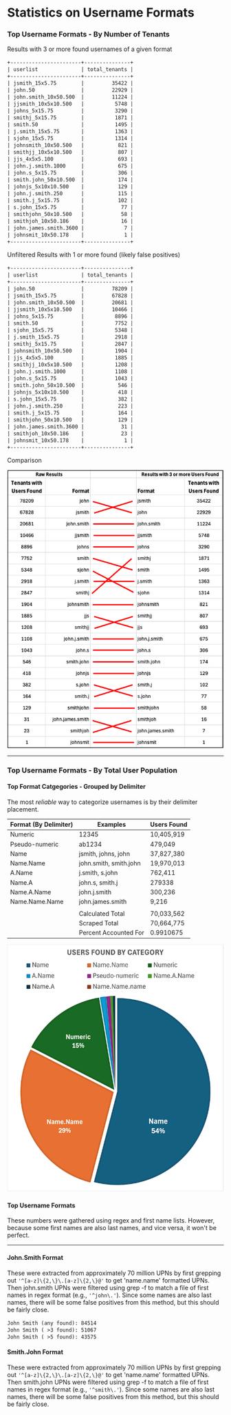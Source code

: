 # Statistics on Username Formats


### Top Username Formats - By Number of Tenants

Results with 3 or more found usernames of a given format

```
+-----------------------+---------------+
| userlist              | total_tenants |
+-----------------------+---------------+
| jsmith_15x5.75        |         35422 |
| john.50               |         22929 |
| john.smith_10x50.500  |         11224 |
| jjsmith_10x5x10.500   |          5748 |
| johns_5x15.75         |          3290 |
| smithj_5x15.75        |          1871 |
| smith.50              |          1495 |
| j.smith_15x5.75       |          1363 |
| sjohn_15x5.75         |          1314 |
| johnsmith_10x50.500   |           821 |
| smithjj_10x5x10.500   |           807 |
| jjs_4x5x5.100         |           693 |
| john.j.smith.1000     |           675 |
| john.s_5x15.75        |           306 |
| smith.john_50x10.500  |           174 |
| johnjs_5x10x10.500    |           129 |
| john.j.smith.250      |           115 |
| smith.j_5x15.75       |           102 |
| s.john_15x5.75        |            77 |
| smithjohn_50x10.500   |            58 |
| smithjoh_10x50.186    |            16 |
| john.james.smith.3600 |             7 |
| johnsmit_10x50.178    |             1 |
+-----------------------+---------------+
```


Unfiltered Results with 1 or more found (likely false positives)

```
+-----------------------+---------------+
| userlist              | total_tenants |
+-----------------------+---------------+
| john.50               |         78209 |
| jsmith_15x5.75        |         67828 |
| john.smith_10x50.500  |         20681 |
| jjsmith_10x5x10.500   |         10466 |
| johns_5x15.75         |          8896 |
| smith.50              |          7752 |
| sjohn_15x5.75         |          5348 |
| j.smith_15x5.75       |          2918 |
| smithj_5x15.75        |          2847 |
| johnsmith_10x50.500   |          1904 |
| jjs_4x5x5.100         |          1885 |
| smithjj_10x5x10.500   |          1208 |
| john.j.smith.1000     |          1108 |
| john.s_5x15.75        |          1043 |
| smith.john_50x10.500  |           546 |
| johnjs_5x10x10.500    |           418 |
| s.john_15x5.75        |           382 |
| john.j.smith.250      |           223 |
| smith.j_5x15.75       |           164 |
| smithjohn_50x10.500   |           129 |
| john.james.smith.3600 |            31 |
| smithjoh_10x50.186    |            23 |
| johnsmit_10x50.178    |             1 |
+-----------------------+---------------+
```

Comparison

![image drawing lines between top raw and top 3 results to show displacement](../graphics/username_formats_by_tenant_comparison.png)

---

### Top Username Formats - By Total User Population


#### Top Format Catgegories - Grouped by Delimiter
The most *reliable* way to categorize usernames is by their delimiter placement.

| Format (By Delimiter) | Examples                         | Users Found |
| --------------------- | -------------------------------- | ----------- |
| Numeric               | 12345                            | 10,405,919  |
| Pseudo-numeric        | ab1234                           | 479,049     |
| Name                  | jsmith,     johns,          john | 37,827,380  |
| Name.Name             | john.smith,  smith.john          | 19,970,013  |
| A.Name                | j.smith,    s.john               | 762,411     |
| Name.A                | john.s,    smith.j               | 279338      |
| Name.A.Name           | john.j.smith                     | 300,236     |
| Name.Name.Name        | john.james.smith                 | 9,216       |
|                       |                                  |             |
|                       | Calculated Total                 | 70,033,562  |
|                       | Scraped Total                    | 70,664,775  |
|                       | Percent Accounted For            | 0.9910675   |


 

![pie chart of format categories by user count](../graphics/username_formats_by_category_pie_chart.png)


#### Top Username Formats
These numbers were gathered using regex and first name lists. However, because some first names are also last names, and vice versa, it won't be perfect.





---

#### John.Smith Format

These were extracted from approximately 70 million UPNs by first grepping out ```'^[a-z]\{2,\}\.[a-z]\{2,\}@'``` to get 'name.name' formatted UPNs. Then john.smith UPNs were filtered using grep -f to match a file of first names in regex format (e.g., ```'^john\.'```).
Since some names are also last names, there will be some false positives from this method, but this should be fairly close.

```
John Smith (any found): 84514
John Smith ( >3 found): 51067
John Smith ( >5 found): 43575
```

#### Smith.John Format

These were extracted from approximately 70 million UPNs by first grepping out ```'^[a-z]\{2,\}\.[a-z]\{2,\}@'``` to get 'name.name' formatted UPNs. Then smith.john UPNs were filtered using grep -f to match a file of first names in regex format (e.g., ```'^smith\.'```).
Since some names are also last names, there will be some false positives from this method, but this should be fairly close.

```
```

